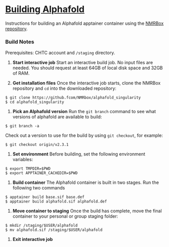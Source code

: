 # [Building Alphafold](/software/AlphaFold/build)

Instructions for building an Alphafold apptainer container 
using the [NMRBox 
repository](https://github.com/NMRbox/alphafold_singularity). 

### Build Notes

Prerequisites: CHTC account and `/staging` directory. 

1. **Start interactive job** Start an interactive build job. No input 
files are needed. You should request at least 64GB of local disk space 
and 32GB of RAM. 

1. **Get installation files** Once the interactive job starts, clone
the NMRBox repository and `cd` into the downloaded repository: 
```
$ git clone https://github.fcom/NMRbox/alphafold_singularity
$ cd alphafold_singularity
```

1. **Pick an Alphafold version** Run the `git branch` command to see 
what versions of alphafold are available to build: 
```
$ git branch -a
```
Check out a version to use for the build by using `git checkout`, 
for example: 
```
$ git checkout origin/v2.3.1
```

1. **Set environment** Before building, set the following environment 
variables: 
```
$ export TMPDIR=$PWD
$ export APPTAINER_CACHEDIR=$PWD
```

1. **Build container** The Alphafold container is built in two stages. 
Run the following two commands
```
$ apptainer build base.sif base.def
$ apptainer build alphafold.sif alphafold.def
```

1. **Move container to staging** Once the build has complete, move the 
final container to your personal or group staging folder: 
```
$ mkdir /staging/$USER/alphafold
$ mv alphafold.sif /staging/$USER/alphafold
```

1. **Exit interactive job** 
